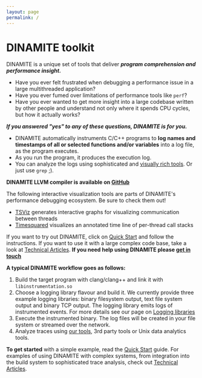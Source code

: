 ```yaml
---
layout: page
permalink: /
---
```

# DINAMITE toolkit

DINAMITE is a unique set of tools that deliver ***program comprehension and performance insight.***

* Have you ever felt frustrated when debugging a performance issue in
a large multithreaded application?
* Have you ever fumed over
limitations of performance tools like `perf`?
* Have you ever wanted
to get more insight into a large codebase written by other people and
understand not only where it spends CPU cycles, but how it actually
works?

***If you answered "yes" to any of these questions, DINAMITE is for you.***

* DINAMITE automatically instruments C/C++ programs to **log names and
timestamps of all or selected functions and/or variables**
into a log file, as the program executes.
* As you run the program,
it produces the execution log.
* You can analyze the logs using
sophisticated and [visually rich tools](/trace-analysis/). Or just use
`grep` ;).

**DINAMITE LLVM compiler is available on [GitHub](https://github.com/dinamite-toolkit/dinamite)**

The following interactive visualization tools are parts of DINAMITE's
performance debugging ecosystem. Be sure to check them out!

- [TSViz](https://bestchai.bitbucket.io/tsviz/?) generates interactive graphs
    for visualizing communication between threads
- [Timesquared](https://auggy.bitbucket.io/timesquared/) visualizes an annotated
    time line of per-thread call stacks

If you want to try out DINAMITE, click on [Quick Start](/quickstart/)
and follow the instructions. If you want to use it with a large
complex code base, take a look at [Technical
Articles](/tech-articles/index/).  **If you need help using DINAMITE please
[get in touch](/contact/)**


**A typical DINAMITE workflow goes as follows:**

1. Build the target program with clang/clang++ and link it with `libinstrumentation.so`
2. Choose a logging library flavour and build it.
    We currently provide three example logging libraries: binary filesystem output,
    text file system output and binary TCP output.
    The logging library emits logs of instrumented events. For more details
    see our page on [Logging libraries](user-guide/#logging-libraries)
3. Execute the instrumented binary. The log files will be created in your file
system or streamed over the network.
4. Analyze traces using [our tools](/trace-analysis/), 3rd party tools or Unix data analytics tools.

**To get started** with a simple example, read the [Quick
Start](/quickstart/) guide.  For examples of using DINAMITE with
complex systems, from integration into the build system to
sophisticated trace analysis, check out [Technical
Articles](/tech-articles/index/).





